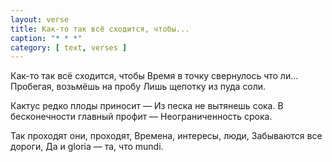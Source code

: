 ```yaml
---
layout: verse
title: Как-то так всё сходится, чтобы...
caption: "* * *"
category: [ text, verses ]
---
```

Как-то так всё сходится, чтобы
Время в точку свернулось что ли...
Пробегая, возьмёшь на пробу
Лишь щепотку из пуда соли.

Кактус редко плоды приносит —
Из песка не вытянешь сока.
В бесконечности главный профит —
Неограниченность срока.

Так проходят они, проходят,
Времена, интересы, люди,
Забываются все дороги,
Да и gloria — та, что mundi.
